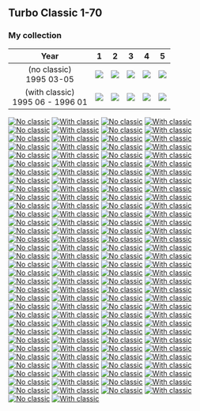## Turbo Classic 1-70

### My collection

|                 Year                 |                                                                 1                                                                  |                                                                 2                                                                  |                                                                 3                                                                  |                                                                 4                                                                  |                                                                 5                                                                  |
|:------------------------------------:|:----------------------------------------------------------------------------------------------------------------------------------:|:----------------------------------------------------------------------------------------------------------------------------------:|:----------------------------------------------------------------------------------------------------------------------------------:|:----------------------------------------------------------------------------------------------------------------------------------:|:----------------------------------------------------------------------------------------------------------------------------------:|
|     (no classic)<br/>1995 03-05      |          [<img src='thumbnails/outer/(no_classic)+1995_03-05.1.5.png'>](thumbnails/outer/(no_classic)+1995_03-05.1.5.png)          |          [<img src='thumbnails/outer/(no_classic)+1995_03-05.2.5.png'>](thumbnails/outer/(no_classic)+1995_03-05.2.5.png)          |          [<img src='thumbnails/outer/(no_classic)+1995_03-05.3.4.png'>](thumbnails/outer/(no_classic)+1995_03-05.3.4.png)          |          [<img src='thumbnails/outer/(no_classic)+1995_03-05.4.5.png'>](thumbnails/outer/(no_classic)+1995_03-05.4.5.png)          |          [<img src='thumbnails/outer/(no_classic)+1995_03-05.5.4.png'>](thumbnails/outer/(no_classic)+1995_03-05.5.4.png)          |
| (with classic)<br/>1995 06 - 1996 01 | [<img src='thumbnails/outer/(with_classic)+1995_06_-_1996_01.1.5.png'>](thumbnails/outer/(with_classic)+1995_06_-_1996_01.1.5.png) | [<img src='thumbnails/outer/(with_classic)+1995_06_-_1996_01.2.5.png'>](thumbnails/outer/(with_classic)+1995_06_-_1996_01.2.5.png) | [<img src='thumbnails/outer/(with_classic)+1995_06_-_1996_01.3.5.png'>](thumbnails/outer/(with_classic)+1995_06_-_1996_01.3.5.png) | [<img src='thumbnails/outer/(with_classic)+1995_06_-_1996_01.4.5.png'>](thumbnails/outer/(with_classic)+1995_06_-_1996_01.4.5.png) | [<img src='thumbnails/outer/(with_classic)+1995_06_-_1996_01.5.3.png'>](thumbnails/outer/(with_classic)+1995_06_-_1996_01.5.3.png) |

<span style="display: inline-block;">
	<a href='thumbnails/inner/1.no_classic.5.png' title='No classic'><img src='thumbnails/inner/1.no_classic.5.png' alt='No classic'></a>
	<a href='thumbnails/inner/1.with_classic.3.png' title='With classic'><img src='thumbnails/inner/1.with_classic.3.png' alt='With classic'></a>
</span>
<span style="display: inline-block;">
	<a href='thumbnails/inner/2.no_classic.5.png' title='No classic'><img src='thumbnails/inner/2.no_classic.5.png' alt='No classic'></a>
	<a href='thumbnails/inner/2.with_classic.3.png' title='With classic'><img src='thumbnails/inner/2.with_classic.3.png' alt='With classic'></a>
</span>
<span style="display: inline-block;">
	<a href='thumbnails/inner/3.no_classic.3.png' title='No classic'><img src='thumbnails/inner/3.no_classic.3.png' alt='No classic'></a>
	<a href='thumbnails/inner/3.with_classic.4.png' title='With classic'><img src='thumbnails/inner/3.with_classic.4.png' alt='With classic'></a>
</span>
<span style="display: inline-block;">
	<a href='thumbnails/inner/4.no_classic.4.png' title='No classic'><img src='thumbnails/inner/4.no_classic.4.png' alt='No classic'></a>
	<a href='thumbnails/inner/4.with_classic.4.png' title='With classic'><img src='thumbnails/inner/4.with_classic.4.png' alt='With classic'></a>
</span>
<span style="display: inline-block;">
	<a href='thumbnails/inner/5.no_classic.5.png' title='No classic'><img src='thumbnails/inner/5.no_classic.5.png' alt='No classic'></a>
	<a href='thumbnails/inner/5.with_classic.3.png' title='With classic'><img src='thumbnails/inner/5.with_classic.3.png' alt='With classic'></a>
</span>
<span style="display: inline-block;">
	<a href='thumbnails/inner/6.no_classic.3.png' title='No classic'><img src='thumbnails/inner/6.no_classic.3.png' alt='No classic'></a>
	<a href='thumbnails/inner/6.with_classic.3.png' title='With classic'><img src='thumbnails/inner/6.with_classic.3.png' alt='With classic'></a>
</span>
<span style="display: inline-block;">
	<a href='thumbnails/inner/7.no_classic.3.png' title='No classic'><img src='thumbnails/inner/7.no_classic.3.png' alt='No classic'></a>
	<a href='thumbnails/inner/7.with_classic.3.png' title='With classic'><img src='thumbnails/inner/7.with_classic.3.png' alt='With classic'></a>
</span>
<span style="display: inline-block;">
	<a href='thumbnails/inner/8.no_classic.5.png' title='No classic'><img src='thumbnails/inner/8.no_classic.5.png' alt='No classic'></a>
	<a href='thumbnails/inner/8.with_classic.4.png' title='With classic'><img src='thumbnails/inner/8.with_classic.4.png' alt='With classic'></a>
</span>
<span style="display: inline-block;">
	<a href='thumbnails/inner/9.no_classic.4.png' title='No classic'><img src='thumbnails/inner/9.no_classic.4.png' alt='No classic'></a>
	<a href='thumbnails/inner/9.with_classic.4.png' title='With classic'><img src='thumbnails/inner/9.with_classic.4.png' alt='With classic'></a>
</span>
<span style="display: inline-block;">
	<a href='thumbnails/inner/10.no_classic.3.png' title='No classic'><img src='thumbnails/inner/10.no_classic.3.png' alt='No classic'></a>
	<a href='thumbnails/inner/10.with_classic.3.png' title='With classic'><img src='thumbnails/inner/10.with_classic.3.png' alt='With classic'></a>
</span>
<span style="display: inline-block;">
	<a href='thumbnails/inner/11.no_classic.3.png' title='No classic'><img src='thumbnails/inner/11.no_classic.3.png' alt='No classic'></a>
	<a href='thumbnails/inner/11.with_classic.4.png' title='With classic'><img src='thumbnails/inner/11.with_classic.4.png' alt='With classic'></a>
</span>
<span style="display: inline-block;">
	<a href='thumbnails/inner/12.no_classic.4.png' title='No classic'><img src='thumbnails/inner/12.no_classic.4.png' alt='No classic'></a>
	<a href='thumbnails/inner/12.with_classic.5.png' title='With classic'><img src='thumbnails/inner/12.with_classic.5.png' alt='With classic'></a>
</span>
<span style="display: inline-block;">
	<a href='thumbnails/inner/16.no_classic.3.png' title='No classic'><img src='thumbnails/inner/16.no_classic.3.png' alt='No classic'></a>
	<a href='thumbnails/inner/16.with_classic.3.png' title='With classic'><img src='thumbnails/inner/16.with_classic.3.png' alt='With classic'></a>
</span>
<span style="display: inline-block;">
	<a href='thumbnails/inner/17.no_classic.5.png' title='No classic'><img src='thumbnails/inner/17.no_classic.5.png' alt='No classic'></a>
	<a href='thumbnails/inner/17.with_classic.4.png' title='With classic'><img src='thumbnails/inner/17.with_classic.4.png' alt='With classic'></a>
</span>
<span style="display: inline-block;">
	<a href='thumbnails/inner/18.no_classic.4.png' title='No classic'><img src='thumbnails/inner/18.no_classic.4.png' alt='No classic'></a>
	<a href='thumbnails/inner/18.with_classic.4.png' title='With classic'><img src='thumbnails/inner/18.with_classic.4.png' alt='With classic'></a>
</span>
<span style="display: inline-block;">
	<a href='thumbnails/inner/19.no_classic.3.png' title='No classic'><img src='thumbnails/inner/19.no_classic.3.png' alt='No classic'></a>
	<a href='thumbnails/inner/19.with_classic.4.png' title='With classic'><img src='thumbnails/inner/19.with_classic.4.png' alt='With classic'></a>
</span>
<span style="display: inline-block;">
	<a href='thumbnails/inner/20.no_classic.3.png' title='No classic'><img src='thumbnails/inner/20.no_classic.3.png' alt='No classic'></a>
	<a href='thumbnails/inner/20.with_classic.3.png' title='With classic'><img src='thumbnails/inner/20.with_classic.3.png' alt='With classic'></a>
</span>
<span style="display: inline-block;">
	<a href='thumbnails/inner/21.no_classic.4.png' title='No classic'><img src='thumbnails/inner/21.no_classic.4.png' alt='No classic'></a>
	<a href='thumbnails/inner/21.with_classic.3.png' title='With classic'><img src='thumbnails/inner/21.with_classic.3.png' alt='With classic'></a>
</span>
<span style="display: inline-block;">
	<a href='thumbnails/inner/22.no_classic.4.png' title='No classic'><img src='thumbnails/inner/22.no_classic.4.png' alt='No classic'></a>
	<a href='thumbnails/inner/22.with_classic.4.png' title='With classic'><img src='thumbnails/inner/22.with_classic.4.png' alt='With classic'></a>
</span>
<span style="display: inline-block;">
	<a href='thumbnails/inner/23.no_classic.4.png' title='No classic'><img src='thumbnails/inner/23.no_classic.4.png' alt='No classic'></a>
	<a href='thumbnails/inner/23.with_classic.4.png' title='With classic'><img src='thumbnails/inner/23.with_classic.4.png' alt='With classic'></a>
</span>
<span style="display: inline-block;">
	<a href='thumbnails/inner/24.no_classic.5.png' title='No classic'><img src='thumbnails/inner/24.no_classic.5.png' alt='No classic'></a>
	<a href='thumbnails/inner/24.with_classic.4.png' title='With classic'><img src='thumbnails/inner/24.with_classic.4.png' alt='With classic'></a>
</span>
<span style="display: inline-block;">
	<a href='thumbnails/inner/25.no_classic.4.png' title='No classic'><img src='thumbnails/inner/25.no_classic.4.png' alt='No classic'></a>
	<a href='thumbnails/inner/25.with_classic.3.png' title='With classic'><img src='thumbnails/inner/25.with_classic.3.png' alt='With classic'></a>
</span>
<span style="display: inline-block;">
	<a href='thumbnails/inner/26.no_classic.4.png' title='No classic'><img src='thumbnails/inner/26.no_classic.4.png' alt='No classic'></a>
	<a href='thumbnails/inner/26.with_classic.4.png' title='With classic'><img src='thumbnails/inner/26.with_classic.4.png' alt='With classic'></a>
</span>
<span style="display: inline-block;">
	<a href='thumbnails/inner/27.no_classic.5.png' title='No classic'><img src='thumbnails/inner/27.no_classic.5.png' alt='No classic'></a>
	<a href='thumbnails/inner/27.with_classic.3.png' title='With classic'><img src='thumbnails/inner/27.with_classic.3.png' alt='With classic'></a>
</span>
<span style="display: inline-block;">
	<a href='thumbnails/inner/28.no_classic.5.png' title='No classic'><img src='thumbnails/inner/28.no_classic.5.png' alt='No classic'></a>
	<a href='thumbnails/inner/28.with_classic.5.png' title='With classic'><img src='thumbnails/inner/28.with_classic.5.png' alt='With classic'></a>
</span>
<span style="display: inline-block;">
	<a href='thumbnails/inner/29.no_classic.4.png' title='No classic'><img src='thumbnails/inner/29.no_classic.4.png' alt='No classic'></a>
	<a href='thumbnails/inner/29.with_classic.3.png' title='With classic'><img src='thumbnails/inner/29.with_classic.3.png' alt='With classic'></a>
</span>
<span style="display: inline-block;">
	<a href='thumbnails/inner/30.no_classic.5.png' title='No classic'><img src='thumbnails/inner/30.no_classic.5.png' alt='No classic'></a>
	<a href='thumbnails/inner/30.with_classic.3.png' title='With classic'><img src='thumbnails/inner/30.with_classic.3.png' alt='With classic'></a>
</span>
<span style="display: inline-block;">
	<a href='thumbnails/inner/31.no_classic.5.png' title='No classic'><img src='thumbnails/inner/31.no_classic.5.png' alt='No classic'></a>
	<a href='thumbnails/inner/31.with_classic.3.png' title='With classic'><img src='thumbnails/inner/31.with_classic.3.png' alt='With classic'></a>
</span>
<span style="display: inline-block;">
	<a href='thumbnails/inner/32.no_classic.4.png' title='No classic'><img src='thumbnails/inner/32.no_classic.4.png' alt='No classic'></a>
	<a href='thumbnails/inner/32.with_classic.3.png' title='With classic'><img src='thumbnails/inner/32.with_classic.3.png' alt='With classic'></a>
</span>
<span style="display: inline-block;">
	<a href='thumbnails/inner/33.no_classic.4.png' title='No classic'><img src='thumbnails/inner/33.no_classic.4.png' alt='No classic'></a>
	<a href='thumbnails/inner/33.with_classic.3.png' title='With classic'><img src='thumbnails/inner/33.with_classic.3.png' alt='With classic'></a>
</span>
<span style="display: inline-block;">
	<a href='thumbnails/inner/34.no_classic.5.png' title='No classic'><img src='thumbnails/inner/34.no_classic.5.png' alt='No classic'></a>
	<a href='thumbnails/inner/34.with_classic.5.png' title='With classic'><img src='thumbnails/inner/34.with_classic.5.png' alt='With classic'></a>
</span>
<span style="display: inline-block;">
	<a href='thumbnails/inner/35.no_classic.3.png' title='No classic'><img src='thumbnails/inner/35.no_classic.3.png' alt='No classic'></a>
	<a href='thumbnails/inner/35.with_classic.4.png' title='With classic'><img src='thumbnails/inner/35.with_classic.4.png' alt='With classic'></a>
</span>
<span style="display: inline-block;">
	<a href='thumbnails/inner/36.no_classic.4.png' title='No classic'><img src='thumbnails/inner/36.no_classic.4.png' alt='No classic'></a>
	<a href='thumbnails/inner/36.with_classic.4.png' title='With classic'><img src='thumbnails/inner/36.with_classic.4.png' alt='With classic'></a>
</span>
<span style="display: inline-block;">
	<a href='thumbnails/inner/37.no_classic.3.png' title='No classic'><img src='thumbnails/inner/37.no_classic.3.png' alt='No classic'></a>
	<a href='thumbnails/inner/37.with_classic.5.png' title='With classic'><img src='thumbnails/inner/37.with_classic.5.png' alt='With classic'></a>
</span>
<span style="display: inline-block;">
	<a href='thumbnails/inner/38.no_classic.3.png' title='No classic'><img src='thumbnails/inner/38.no_classic.3.png' alt='No classic'></a>
	<a href='thumbnails/inner/38.with_classic.4.png' title='With classic'><img src='thumbnails/inner/38.with_classic.4.png' alt='With classic'></a>
</span>
<span style="display: inline-block;">
	<a href='thumbnails/inner/39.no_classic.4.png' title='No classic'><img src='thumbnails/inner/39.no_classic.4.png' alt='No classic'></a>
	<a href='thumbnails/inner/39.with_classic.4.png' title='With classic'><img src='thumbnails/inner/39.with_classic.4.png' alt='With classic'></a>
</span>
<span style="display: inline-block;">
	<a href='thumbnails/inner/40.no_classic.3.png' title='No classic'><img src='thumbnails/inner/40.no_classic.3.png' alt='No classic'></a>
	<a href='thumbnails/inner/40.with_classic.3.png' title='With classic'><img src='thumbnails/inner/40.with_classic.3.png' alt='With classic'></a>
</span>
<span style="display: inline-block;">
	<a href='thumbnails/inner/41.no_classic.3.png' title='No classic'><img src='thumbnails/inner/41.no_classic.3.png' alt='No classic'></a>
	<a href='thumbnails/inner/41.with_classic.3.png' title='With classic'><img src='thumbnails/inner/41.with_classic.3.png' alt='With classic'></a>
</span>
<span style="display: inline-block;">
	<a href='thumbnails/inner/42.no_classic.4.png' title='No classic'><img src='thumbnails/inner/42.no_classic.4.png' alt='No classic'></a>
	<a href='thumbnails/inner/42.with_classic.4.png' title='With classic'><img src='thumbnails/inner/42.with_classic.4.png' alt='With classic'></a>
</span>
<span style="display: inline-block;">
	<a href='thumbnails/inner/43.no_classic.4.png' title='No classic'><img src='thumbnails/inner/43.no_classic.4.png' alt='No classic'></a>
	<a href='thumbnails/inner/43.with_classic.3.png' title='With classic'><img src='thumbnails/inner/43.with_classic.3.png' alt='With classic'></a>
</span>
<span style="display: inline-block;">
	<a href='thumbnails/inner/44.no_classic.3.png' title='No classic'><img src='thumbnails/inner/44.no_classic.3.png' alt='No classic'></a>
	<a href='thumbnails/inner/44.with_classic.4.png' title='With classic'><img src='thumbnails/inner/44.with_classic.4.png' alt='With classic'></a>
</span>
<span style="display: inline-block;">
	<a href='thumbnails/inner/45.no_classic.4.png' title='No classic'><img src='thumbnails/inner/45.no_classic.4.png' alt='No classic'></a>
	<a href='thumbnails/inner/45.with_classic.3.png' title='With classic'><img src='thumbnails/inner/45.with_classic.3.png' alt='With classic'></a>
</span>
<span style="display: inline-block;">
	<a href='thumbnails/inner/46.no_classic.3.png' title='No classic'><img src='thumbnails/inner/46.no_classic.3.png' alt='No classic'></a>
	<a href='thumbnails/inner/46.with_classic.5.png' title='With classic'><img src='thumbnails/inner/46.with_classic.5.png' alt='With classic'></a>
</span>
<span style="display: inline-block;">
	<a href='thumbnails/inner/47.no_classic.4.png' title='No classic'><img src='thumbnails/inner/47.no_classic.4.png' alt='No classic'></a>
	<a href='thumbnails/inner/47.with_classic.3.png' title='With classic'><img src='thumbnails/inner/47.with_classic.3.png' alt='With classic'></a>
</span>
<span style="display: inline-block;">
	<a href='thumbnails/inner/48.no_classic.4.png' title='No classic'><img src='thumbnails/inner/48.no_classic.4.png' alt='No classic'></a>
	<a href='thumbnails/inner/48.with_classic.3.png' title='With classic'><img src='thumbnails/inner/48.with_classic.3.png' alt='With classic'></a>
</span>
<span style="display: inline-block;">
	<a href='thumbnails/inner/49.no_classic.3.png' title='No classic'><img src='thumbnails/inner/49.no_classic.3.png' alt='No classic'></a>
	<a href='thumbnails/inner/49.with_classic.3.png' title='With classic'><img src='thumbnails/inner/49.with_classic.3.png' alt='With classic'></a>
</span>
<span style="display: inline-block;">
	<a href='thumbnails/inner/50.no_classic.4.png' title='No classic'><img src='thumbnails/inner/50.no_classic.4.png' alt='No classic'></a>
	<a href='thumbnails/inner/50.with_classic.5.png' title='With classic'><img src='thumbnails/inner/50.with_classic.5.png' alt='With classic'></a>
</span>
<span style="display: inline-block;">
	<a href='thumbnails/inner/51.no_classic.5.png' title='No classic'><img src='thumbnails/inner/51.no_classic.5.png' alt='No classic'></a>
	<a href='thumbnails/inner/51.with_classic.3.png' title='With classic'><img src='thumbnails/inner/51.with_classic.3.png' alt='With classic'></a>
</span>
<span style="display: inline-block;">
	<a href='thumbnails/inner/52.no_classic.5.png' title='No classic'><img src='thumbnails/inner/52.no_classic.5.png' alt='No classic'></a>
	<a href='thumbnails/inner/52.with_classic.4.png' title='With classic'><img src='thumbnails/inner/52.with_classic.4.png' alt='With classic'></a>
</span>
<span style="display: inline-block;">
	<a href='thumbnails/inner/53.no_classic.4.png' title='No classic'><img src='thumbnails/inner/53.no_classic.4.png' alt='No classic'></a>
	<a href='thumbnails/inner/53.with_classic.4.png' title='With classic'><img src='thumbnails/inner/53.with_classic.4.png' alt='With classic'></a>
</span>
<span style="display: inline-block;">
	<a href='thumbnails/inner/54.no_classic.5.png' title='No classic'><img src='thumbnails/inner/54.no_classic.5.png' alt='No classic'></a>
	<a href='thumbnails/inner/54.with_classic.3.png' title='With classic'><img src='thumbnails/inner/54.with_classic.3.png' alt='With classic'></a>
</span>
<span style="display: inline-block;">
	<a href='thumbnails/inner/55.no_classic.4.png' title='No classic'><img src='thumbnails/inner/55.no_classic.4.png' alt='No classic'></a>
	<a href='thumbnails/inner/55.with_classic.3.png' title='With classic'><img src='thumbnails/inner/55.with_classic.3.png' alt='With classic'></a>
</span>
<span style="display: inline-block;">
	<a href='thumbnails/inner/56.no_classic.4.png' title='No classic'><img src='thumbnails/inner/56.no_classic.4.png' alt='No classic'></a>
	<a href='thumbnails/inner/56.with_classic.4.png' title='With classic'><img src='thumbnails/inner/56.with_classic.4.png' alt='With classic'></a>
</span>
<span style="display: inline-block;">
	<a href='thumbnails/inner/57.no_classic.4.png' title='No classic'><img src='thumbnails/inner/57.no_classic.4.png' alt='No classic'></a>
	<a href='thumbnails/inner/57.with_classic.5.png' title='With classic'><img src='thumbnails/inner/57.with_classic.5.png' alt='With classic'></a>
</span>
<span style="display: inline-block;">
	<a href='thumbnails/inner/58.no_classic.5.png' title='No classic'><img src='thumbnails/inner/58.no_classic.5.png' alt='No classic'></a>
	<a href='thumbnails/inner/58.with_classic.4.png' title='With classic'><img src='thumbnails/inner/58.with_classic.4.png' alt='With classic'></a>
</span>
<span style="display: inline-block;">
	<a href='thumbnails/inner/59.no_classic.3.png' title='No classic'><img src='thumbnails/inner/59.no_classic.3.png' alt='No classic'></a>
	<a href='thumbnails/inner/59.with_classic.5.png' title='With classic'><img src='thumbnails/inner/59.with_classic.5.png' alt='With classic'></a>
</span>
<span style="display: inline-block;">
	<a href='thumbnails/inner/60.no_classic.3.png' title='No classic'><img src='thumbnails/inner/60.no_classic.3.png' alt='No classic'></a>
	<a href='thumbnails/inner/60.with_classic.4.png' title='With classic'><img src='thumbnails/inner/60.with_classic.4.png' alt='With classic'></a>
</span>
<span style="display: inline-block;">
	<a href='thumbnails/inner/61.no_classic.3.png' title='No classic'><img src='thumbnails/inner/61.no_classic.3.png' alt='No classic'></a>
	<a href='thumbnails/inner/61.with_classic.3.png' title='With classic'><img src='thumbnails/inner/61.with_classic.3.png' alt='With classic'></a>
</span>
<span style="display: inline-block;">
	<a href='thumbnails/inner/62.no_classic.3.png' title='No classic'><img src='thumbnails/inner/62.no_classic.3.png' alt='No classic'></a>
	<a href='thumbnails/inner/62.with_classic.4.png' title='With classic'><img src='thumbnails/inner/62.with_classic.4.png' alt='With classic'></a>
</span>
<span style="display: inline-block;">
	<a href='thumbnails/inner/63.no_classic.3.png' title='No classic'><img src='thumbnails/inner/63.no_classic.3.png' alt='No classic'></a>
	<a href='thumbnails/inner/63.with_classic.3.png' title='With classic'><img src='thumbnails/inner/63.with_classic.3.png' alt='With classic'></a>
</span>
<span style="display: inline-block;">
	<a href='thumbnails/inner/64.no_classic.4.png' title='No classic'><img src='thumbnails/inner/64.no_classic.4.png' alt='No classic'></a>
	<a href='thumbnails/inner/64.with_classic.5.png' title='With classic'><img src='thumbnails/inner/64.with_classic.5.png' alt='With classic'></a>
</span>
<span style="display: inline-block;">
	<a href='thumbnails/inner/65.no_classic.5.png' title='No classic'><img src='thumbnails/inner/65.no_classic.5.png' alt='No classic'></a>
	<a href='thumbnails/inner/65.with_classic.4.png' title='With classic'><img src='thumbnails/inner/65.with_classic.4.png' alt='With classic'></a>
</span>
<span style="display: inline-block;">
	<a href='thumbnails/inner/66.no_classic.5.png' title='No classic'><img src='thumbnails/inner/66.no_classic.5.png' alt='No classic'></a>
	<a href='thumbnails/inner/66.with_classic.4.png' title='With classic'><img src='thumbnails/inner/66.with_classic.4.png' alt='With classic'></a>
</span>
<span style="display: inline-block;">
	<a href='thumbnails/inner/67.no_classic.4.png' title='No classic'><img src='thumbnails/inner/67.no_classic.4.png' alt='No classic'></a>
	<a href='thumbnails/inner/67.with_classic.4.png' title='With classic'><img src='thumbnails/inner/67.with_classic.4.png' alt='With classic'></a>
</span>
<span style="display: inline-block;">
	<a href='thumbnails/inner/68.no_classic.4.png' title='No classic'><img src='thumbnails/inner/68.no_classic.4.png' alt='No classic'></a>
	<a href='thumbnails/inner/68.with_classic.3.png' title='With classic'><img src='thumbnails/inner/68.with_classic.3.png' alt='With classic'></a>
</span>
<span style="display: inline-block;">
	<a href='thumbnails/inner/69.no_classic.4.png' title='No classic'><img src='thumbnails/inner/69.no_classic.4.png' alt='No classic'></a>
	<a href='thumbnails/inner/69.with_classic.4.png' title='With classic'><img src='thumbnails/inner/69.with_classic.4.png' alt='With classic'></a>
</span>
<span style="display: inline-block;">
	<a href='thumbnails/inner/70.no_classic.4.png' title='No classic'><img src='thumbnails/inner/70.no_classic.4.png' alt='No classic'></a>
	<a href='thumbnails/inner/70.with_classic.3.png' title='With classic'><img src='thumbnails/inner/70.with_classic.3.png' alt='With classic'></a>
</span>

